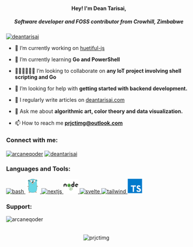 
<h4 align="center">Hey! I'm Dean Tarisai,</h4>
<h5 align="center">Software developer and FOSS contributor from Crowhill, Zimbabwe</h5>

<p align="left"> <a href="https://twitter.com/deantarisai" target="blank"><img src="https://img.shields.io/twitter/follow/deantarisai?logo=twitter&style=for-the-badge" alt="deantarisai" /></a> </p>

- 🔭 I’m currently working on [huetiful-js](https://github.com/prjctimg/huetiful)

- 🌱 I’m currently learning **Go and PowerShell**

- 👩🏽‍💻👨🏾‍💻 I’m looking to collaborate on **any IoT project involving shell scripting and Go**

- 🤝 I’m looking for help with **getting started with backend development.**

- 📝 I regularly write articles on [deantarisai.com](deantarisai.com)

- 💬 Ask me about **algorithmic art, color theory and data visualization.**

- 📫 How to reach me **prjctimg@outlook.com**

<h3 align="left">Connect with me:</h3>
<p align="left">
<a href="https://wa.link/kct4ek" target="blank"><img align="center" src="https://raw.githubusercontent.com/rahuldkjain/github-profile-readme-generator/master/src/images/icons/Social/whatsapp.svg" alt="arcaneqoder" height="30" width="40" /></a>
<a href="https://twitter.com/deantarisai" target="blank"><img align="center" src="https://raw.githubusercontent.com/rahuldkjain/github-profile-readme-generator/master/src/images/icons/Social/twitter.svg" alt="deantarisai" height="30" width="40" /></a>
</a>
</p>

<h3 align="left">Languages and Tools:</h3>
<p align="left"> <a href="https://www.gnu.org/software/bash/" target="_blank" rel="noreferrer"> <img src="https://www.vectorlogo.zone/logos/gnu_bash/gnu_bash-icon.svg" alt="bash" width="40" height="40"/> </a> <a href="https://golang.org" target="_blank" rel="noreferrer"> <img src="https://raw.githubusercontent.com/devicons/devicon/master/icons/go/go-original.svg" alt="go" width="40" height="40"/> </a> <a href="https://nextjs.org/" target="_blank" rel="noreferrer"> <img src="https://cdn.worldvectorlogo.com/logos/nextjs-2.svg" alt="nextjs" width="40" height="40"/> </a> <a href="https://nodejs.org" target="_blank" rel="noreferrer"> <img src="https://raw.githubusercontent.com/devicons/devicon/master/icons/nodejs/nodejs-original-wordmark.svg" alt="nodejs" width="40" height="40"/> </a> <a href="https://svelte.dev" target="_blank" rel="noreferrer"> <img src="https://upload.wikimedia.org/wikipedia/commons/1/1b/Svelte_Logo.svg" alt="svelte" width="40" height="40"/> </a> <a href="https://tailwindcss.com/" target="_blank" rel="noreferrer"> <img src="https://www.vectorlogo.zone/logos/tailwindcss/tailwindcss-icon.svg" alt="tailwind" width="40" height="40"/> </a> <a href="https://www.typescriptlang.org/" target="_blank" rel="noreferrer"> <img src="https://raw.githubusercontent.com/devicons/devicon/master/icons/typescript/typescript-original.svg" alt="typescript" width="40" height="40"/> </a> </p>

<h3 align="left">Support:</h3>
<p><a href="https://www.buymeacoffee.com/arcaneqoder"> <img align="left" src="https://cdn.buymeacoffee.com/buttons/v2/default-yellow.png" height="50" width="210" alt="arcaneqoder" /></a>
  </p><br><br>

<p><img align="center" src="https://github-readme-stats.vercel.app/api/top-langs?username=prjctimg&show_icons=true&locale=en&layout=compact" alt="prjctimg" /></p>
